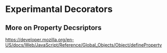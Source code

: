 # Experimantal Decorators

## More on Property Decsriptors

<https://developer.mozilla.org/en-US/docs/Web/JavaScript/Reference/Global_Objects/Object/defineProperty>
